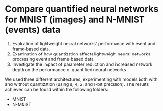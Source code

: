 # Compare quantified neural networks for MNIST (images) and N-MNIST (events) data
1. Evaluation of lightweight neural networks' performance with event and frame-based data.
2. Examination of how quantization affects lightweight neural networks processing event and frame-based data.
3. Investigate the impact of parameter reduction and increased network depth on the performance of quantified neural networks


We used three different architectures, experimenting with models both with and without quantization (using 8, 4, 2, and 1-bit precision). 
The results achieved can be found within the following folders:
* MNIST
* N-MNIST



